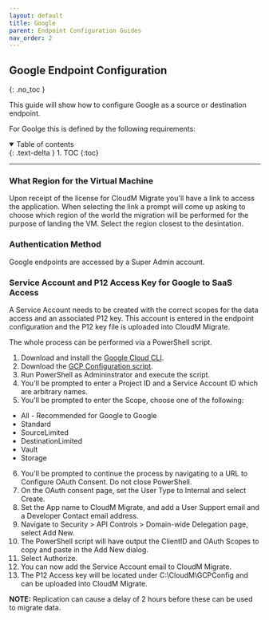 ```yaml
---
layout: default
title: Google
parent: Endpoint Configuration Guides
nav_order: 2
---
```


## Google Endpoint Configuration
{: .no_toc }

This guide will show how to configure Google as a source or destination endpoint. 

For Goolge this is defined by the following requirements:

<a name="top"></a>
<details open markdown="block">
  <summary>
    Table of contents
  </summary>
  {: .text-delta }
1. TOC
{:toc}
</details>

---

### What Region for the Virtual Machine

Upon receipt of the license for CloudM Migrate you'll have a link to access the application. When selecting the link a prompt will come up asking to choose which region of the world the migration will be performed for the purpose of landing the VM. Select the region closest to the desintation. 

### Authentication Method

Google endpoints are accessed by a Super Admin account. 

### Service Account and P12 Access Key for Google to SaaS Access

A Service Account needs to be created with the correct scopes for the data access and an associated P12 key. This account is entered in the endpoint configuration and the P12 key file is uploaded into CloudM Migrate. 

The whole process can be performed via a PowerShell script. 

1. Download and install the <a href="https://cloud.google.com/sdk/docs/install">Google Cloud CLI</a>.
2. Download the <a href="https://bitbucket.org/cloudsols/cloudm-public/src/main/Migrate/PowerShell/GCP_Configuration.ps1">GCP Configuration script<a/>.
3. Run PowerShell as Admininstrator and execute the script. 
4. You'll be prompted to enter a Project ID and a Service Account ID which are arbitrary names. 
5. You'll be prompted to enter the Scope, choose one of the following:
  - All - Recommended for Google to Google
  - Standard
  - SourceLimited
  - DestinationLimited
  - Vault
  - Storage
6. You'll be prompted to continue the process by navigating to a URL to Configure OAuth Consent. Do not close PowerShell. 
7. On the OAuth consent page, set the User Type to Internal and select Create.
8. Set the App name to CloudM Migrate, and add a User Support email and a Developer Contact email address.
9. Navigate to Security > API Controls > Domain-wide Delegation page, select Add New.
10. The PowerShell script will have output the ClientID and OAuth Scopes to copy and paste in the Add New dialog. 
11. Select Authorize. 
12. You can now add the Service Account email to CloudM Migrate. 
13. The P12 Access key will be located under C:\CloudM\GCPConfig and can be uploaded into CloudM Migrate. 

**NOTE:** Replication can cause a delay of 2 hours before these can be used to migrate data. 
